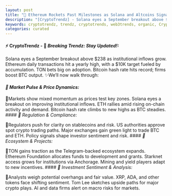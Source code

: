 ```yaml
---
layout: post
title: "🌅 Ethereum Rockets Past Milestones as Solana and Altcoins Signal Breakouts"
description: "[CryptoTrendz] - Solana eyes a September breakout above $238 as institutional inflows grow. Ethereum daily transactions hit a yearly high, with a $10K target fueled by accumulation. TON bets big on adoption. Bitcoin hash rate hits record; firms boost BTC output."
keywords: cryptotrendz, trendz, cryptotrends, web3trends, organic, Crypto, Market, Network, Trading, Ethereum, stablecoins, Cardano, XRP, ETH, Binance, Bitcoin, Analyst
categories: curated
---
```


#### ⚡ CryptoTrendz - 📌 *Breaking Trendz: Stay Updated!:*

Solana eyes a September breakout above $238 as institutional inflows grow. Ethereum daily transactions hit a yearly high, with a $10K target fueled by accumulation. TON bets big on adoption. Bitcoin hash rate hits record; firms boost BTC output. ✨We’ll now walk through:


#### *🔖  Market Pulse & Price Dynamics:*  

🔹Markets show mixed momentum as prices test key zones. Solana eyes a breakout on improving institutional inflows. ETH rallies amid rising on-chain activity and demand. Bitcoin hash rate climbs to new highs as BTC steadies. #### *🔖  Regulation & Compliance:*  

🔹Regulators push for clarity on stablecoins and risk. US authorities approve spot crypto trading paths. Major exchanges gain green light to trade BTC and ETH. Policy signals shape investor sentiment and risk. #### *🔖  Ecosystem & Projects:*  

🔹TON gains traction as the Telegram-backed ecosystem expands. Ethereum Foundation allocates funds to development and grants. Starknet access grows for institutions via Anchorage. Mining and yield players adapt to new incentives. #### *🔖  Investment Sentiment & Analysis:*  

🔹Analysts weigh potential overhangs and fair value. XRP, ADA, and other tokens face shifting sentiment. Tom Lee sketches upside paths for major crypto plays. AI and data firms alert on macro risks for markets.